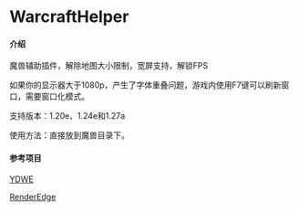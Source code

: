 # WarcraftHelper

#### 介绍

魔兽辅助插件，解除地图大小限制，宽屏支持，解锁FPS

如果你的显示器大于1080p，产生了字体重叠问题，游戏内使用F7键可以刷新窗口，需要窗口化模式。

支持版本：1.20e、1.24e和1.27a

使用方法：直接放到魔兽目录下。

#### 参考项目

[YDWE](https://github.com/actboy168/YDWE)

[RenderEdge](https://github.com/ENAleksey/RenderEdge_Widescreen)


